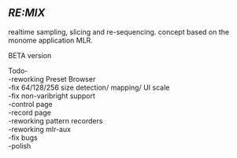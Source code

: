 ## _RE:MIX_

realtime sampling, slicing and re-sequencing. concept based on the monome application MLR.


BETA version

Todo-
\
-reworking Preset Browser
\
-fix 64/128/256 size detection/ mapping/ UI scale
\
-fix non-varibright support
\
-control page
\
-record page
\
-reworking pattern recorders
\
-reworking mlr-aux
\
-fix bugs
\
-polish
